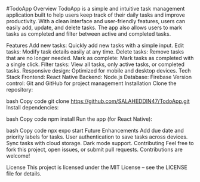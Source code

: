 #TodoApp
Overview
TodoApp is a simple and intuitive task management application built to help users keep track of their daily tasks and improve productivity. With a clean interface and user-friendly features, users can easily add, update, and delete tasks. The app also allows users to mark tasks as completed and filter between active and completed tasks.

Features
Add new tasks: Quickly add new tasks with a simple input.
Edit tasks: Modify task details easily at any time.
Delete tasks: Remove tasks that are no longer needed.
Mark as complete: Mark tasks as completed with a single click.
Filter tasks: View all tasks, only active tasks, or completed tasks.
Responsive design: Optimized for mobile and desktop devices.
Tech Stack
Frontend: React Native
Backend: Node.js
Database: Firebase
Version control: Git and GitHub for project management
Installation
Clone the repository:

bash
Copy code
git clone https://github.com/SALAHEDDIN47/TodoApp.git
Install dependencies:

bash
Copy code
npm install
Run the app (for React Native):

bash
Copy code
npx expo start
Future Enhancements
Add due date and priority labels for tasks.
User authentication to save tasks across devices.
Sync tasks with cloud storage.
Dark mode support.
Contributing
Feel free to fork this project, open issues, or submit pull requests. Contributions are welcome!

License
This project is licensed under the MIT License – see the LICENSE file for details.
